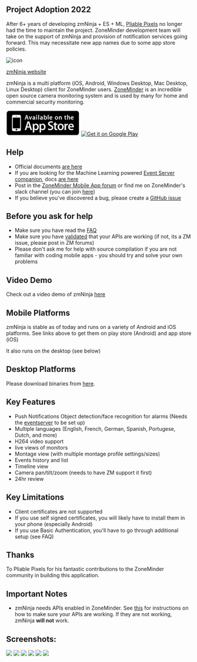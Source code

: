 Project Adoption 2022
-----------------------------------------
After 6+ years of developing zmNinja + ES + ML, [Pliable Pixels](https://github.com/pliablepixels) no longer had the time to maintain the project. ZoneMinder
development team will take on the support of zmNinja and provision of notification services going forward. This may necessitate
new app names due to some app store policies.

![](https://github.com/zoneminder/zmNinja/blob/master/sample_images/zmn.png?raw=true "icon") 

[zmNinja website](http://zmninja.zoneminder.com)

zmNinja is a multi platform (iOS, Android, Windows Desktop, Mac Desktop, Linux Desktop) client for ZoneMinder users.
[ZoneMinder](http://www.zoneminder.com) is an incredible open source camera monitoring system and is used
by many for home and commercial security monitoring.

<a href="https://itunes.apple.com/us/app/zmninja-pro/id1067914954?mt=8"><img src="sample_images/appstore.png" width="200px" alt="Get in on App Store"></a>
<a href="https://play.google.com/store/apps/details?id=com.pliablepixels.zmninja_pro&hl=en&utm_source=global_co&utm_medium=prtnr&utm_content=Mar2515&utm_campaign=PartBadge&pcampaignid=MKT-Other-global-all-co-prtnr-py-PartBadge-Mar2515-1"><img alt="Get it on Google Play" src="https://play.google.com/intl/en_us/badges/images/generic/en-play-badge.png" width="200px"/></a>



Help
----
* Official documents [are here](https://zmninja.readthedocs.io/en/latest/index.html)
* If you are looking for the Machine Learning powered [Event Server companion](https://github.com/zoneminder/zmeventnotification), docs [are here](https://zmeventnotification.readthedocs.io/en/latest/index.html)
* Post in the [ZoneMinder Mobile App forum](https://forums.zoneminder.com/viewforum.php?f=33) or find me on ZoneMinder's slack channel (you can join [here](https://join.slack.com/t/zoneminder-chat/shared_invite/enQtNTU0NDkxMDM5NDQwLTlhZDU2MGU4MmZmN2MxOTg1MmNmNmZjZGRmY2EzMThhNGQ0MWNmZTg1ZmYzNDQ4YjliMzVmYTQ3MDc5MTkzODE))
* If you believe you've discovered a bug, please create a [GitHub issue](https://github.com/zoneminder/zmNinja/issues/)

Before you ask for help
-----------------------
* Make sure you have read the [FAQ](https://zmninja.readthedocs.io/en/latest/guides/FAQ.html)
* Make sure you have [validated](https://zmninja.readthedocs.io/en/latest/guides/validating-api.html) that your APIs are working (if not, its a ZM issue, please post in ZM forums)
* Please don't ask me for help with source compilation if you are not familiar with coding mobile apps - you should try and solve your own problems


Video Demo
-------------
Check out a video demo of zmNinja [here](https://youtu.be/prtA_mv68Ok)

Mobile Platforms
---------------------------
zmNinja is  stable as of today and runs on a variety of Android and iOS platforms.
See links above to get them on play store (Android) and app store (iOS)

It also runs on the desktop (see below)

Desktop Platforms
-----------------
Please download binaries from [here](https://github.com/zoneminder/zmNinja/releases). 


Key Features 
-------------
* Push Notifications  Object detection/face recognition for alarms (Needs the [eventserver](https://github.com/zoneminder/zmeventserver) to be set up)
* Multiple languages (English, French, German, Spanish, Portugese, Dutch, and more)
* H264 video support
* live views of monitors
* Montage view (with multiple montage profile settings/sizes)
* Events history and list
* Timeline view
* Camera pan/tilt/zoom (needs to have ZM support it first)
* 24hr review 

Key Limitations
----------------
* Client certificates are not supported 
* If you use self signed certificates, you will likely have to install them in your phone (especially Android)
* If you use Basic Authentication, you'll have to go through additional setup (see FAQ)

Thanks
------
To Pliable Pixels for his fantastic contributions to the ZoneMinder community in building this application.

Important Notes
---------------
* zmNinja needs APIs enabled in ZoneMinder. See [this](https://zmninja.readthedocs.io/en/latest/guides/validating-api.html) for instructions on how to make sure your APIs are working. If they are not working, zmNinja **will not** work.

Screenshots:
------------
![](https://github.com/zoneminder/zmNinja/blob/master/sample_images/IMG_0757.PNG?raw=true)
![](https://github.com/zoneminder/zmNinja/blob/master/sample_images/IMG_0758.PNG?raw=true)
![](https://github.com/zoneminder/zmNinja/blob/master/sample_images/IMG_0759.PNG?raw=true)
![](https://github.com/zoneminder/zmNinja/blob/master/sample_images/IMG_0760.PNG?raw=true)
![](https://github.com/zoneminder/zmNinja/blob/master/sample_images/IMG_0761.PNG?raw=true)
![](https://github.com/zoneminder/zmNinja/blob/master/sample_images/IMG_0762.PNG?raw=true)




